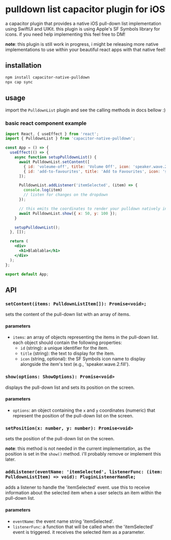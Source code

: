 # pulldown list capacitor plugin for iOS

a capacitor plugin that provides a native iOS pull-down list implementation using SwiftUI and UIKit. this plugin is using Apple's SF Symbols library for icons. if you need help implementing this feel free to DM!

**note**: this plugin is still work in progress, i might be releasing more native implementations to use within your beautiful react apps with that native feel!

## installation

```bash
npm install capacitor-native-pulldown
npx cap sync
```

## usage

import the `PulldownList` plugin and see the calling methods in docs bellow :)

### basic react component example

```jsx
import React, { useEffect } from 'react';
import { PulldownList } from 'capacitor-native-pulldown';

const App = () => {
  useEffect(() => {
    async function setupPulldownList() {
      await PulldownList.setContent([
        { id: 'voleume-off', title: 'Volume Off', icon: 'speaker.wave.2.fill' },
        { id: 'add-to-favourites', title: 'Add to Favourites', icon: 'star.fill' }
      ]);

      PulldownList.addListener('itemSelected', (item) => {
        console.log(item)
        // listen for changes on the dropdown
      });

      // this emits the coordinates to render your pulldown natively in ios
      await PulldownList.show({ x: 50, y: 100 });
    }

    setupPulldownList();
  }, []);

  return (
    <div>
      <h1>Blablabla</h1>
    </div>
  );
};

export default App;
```

## API

### `setContent(items: PulldownListItem[]): Promise<void>;`

sets the content of the pull-down list with an array of items.

#### parameters

- `items`: an array of objects representing the items in the pull-down list. each object should contain the following properties:
  - `id` (string): a unique identifier for the item.
  - `title` (string): the text to display for the item.
  - `icon` (string, optional): the SF Symbols icon name to display alongside the item's text (e.g., 'speaker.wave.2.fill').

### `show(options: ShowOptions): Promise<void>`

displays the pull-down list and sets its position on the screen.

#### parameters

- `options`: an object containing the `x` and `y` coordinates (numeric) that represent the position of the pull-down list on the screen.

### `setPosition(x: number, y: number): Promise<void>`

sets the position of the pull-down list on the screen.

**note**: this method is not needed in the current implementation, as the position is set in the `show()` method. i'll probably remove or implement this later.

### `addListener(eventName: 'itemSelected', listenerFunc: (item: PulldownListItem) => void): PluginListenerHandle;`

adds a listener to handle the 'itemSelected' event. use this to receive information about the selected item when a user selects an item within the pull-down list.

#### parameters

- `eventName`: the event name string 'itemSelected'.
- `listenerFunc`: a function that will be called when the 'itemSelected' event is triggered. it receives the selected item as a parameter.